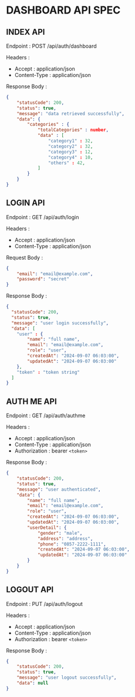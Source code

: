 # DASHBOARD API SPEC

## INDEX API

Endpoint : POST /api/auth/dashboard

Headers :

-   Accept : application/json
-   Content-Type : application/json

Response Body :

```json
{
    "statusCode": 200,
    "status": true,
    "message": "data retrieved successfully",
    "data": {
        "categories" : {
            "totalCategories" : number,
            "data" : [
                "category1" : 32,
                "category2" : 32,
                "category3" : 12,
                "category4" : 10,
                "others" : 42,
            ]
        }
    }
}
```

## LOGIN API

Endpoint : GET /api/auth/login

Headers :

-   Accept : application/json
-   Content-Type : application/json

Request Body :

```json
{
    "email": "email@example.com",
    "password": "secret"
}
```

Response Body :

```json
{
  "statusCode": 200,
  "status": true,
  "message": "user login successfully",
  "data": [
    "user" : {
        "name": "full name",
        "email": "email@example.com",
        "role": "user",
        "createdAt": "2024-09-07 06:03:00",
        "updatedAt": "2024-09-07 06:03:00"
    },
    "token" : "token string"
  ]
}
```

## AUTH ME API

Endpoint : GET /api/auth/authme

Headers :

-   Accept : application/json
-   Content-Type : application/json
-   Authorization : bearer `<token>`

Response Body :

```json
{
    "statusCode": 200,
    "status": true,
    "message": "user authenticated",
    "data": {
        "name": "full name",
        "email": "email@example.com",
        "role": "user",
        "createdAt": "2024-09-07 06:03:00",
        "updatedAt": "2024-09-07 06:03:00",
        "userDetail": {
            "gender": "male",
            "address": "address",
            "phone": "0857-2222-1111",
            "createdAt": "2024-09-07 06:03:00",
            "updatedAt": "2024-09-07 06:03:00"
        }
    }
}
```

## LOGOUT API

Endpoint : PUT /api/auth/logout

Headers :

-   Accept : application/json
-   Content-Type : application/json
-   Authorization : bearer `<token>`

Response Body :

```json
{
    "statusCode": 200,
    "status": true,
    "message": "user logout successfully",
    "data": null
}
```
